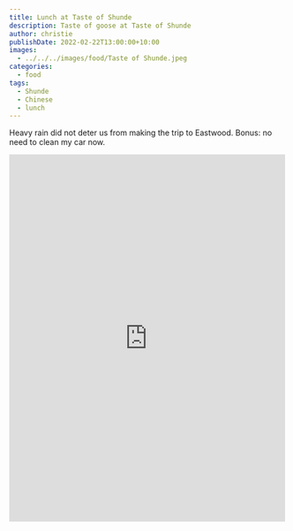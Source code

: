 ```yaml
---
title: Lunch at Taste of Shunde
description: Taste of goose at Taste of Shunde
author: christie
publishDate: 2022-02-22T13:00:00+10:00
images:
  - ../../../images/food/Taste of Shunde.jpeg
categories:
  - food
tags:
  - Shunde
  - Chinese
  - lunch
---
```

Heavy rain did not deter us from making the trip to Eastwood. Bonus: no need to clean my car now.

<iframe src="https://www.facebook.com/plugins/post.php?href=https%3A%2F%2Fwww.facebook.com%2Fchris1.tham%2Fposts%2Fpfbid0m2hGVK1fSeCUsKJnFcN1y9fLSZ4D5nEtguaQa4ZqSiSqghBaZUSRfgK1ffx75h4Rl&show_text=true&width=500" width="500" height="665" style="border:none;overflow:hidden" scrolling="no" frameborder="0" allowfullscreen="true" allow="autoplay; clipboard-write; encrypted-media; picture-in-picture; web-share"></iframe>
